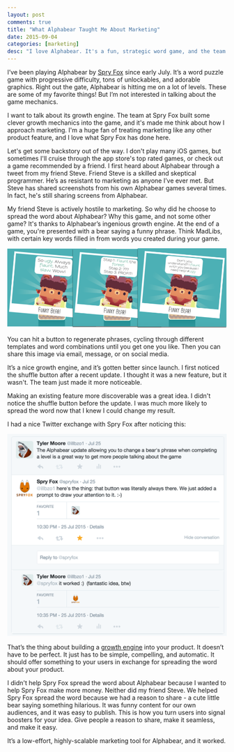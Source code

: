 ```yaml
---
layout: post
comments: true
title: "What Alphabear Taught Me About Marketing"
date: 2015-09-04
categories: [marketing]
desc: "I love Alphabear. It's a fun, strategic word game, and the team at Spry Fox have some great ideas about growth hacking."
---
```


I’ve been playing Alphabear by [Spry Fox](http://spryfox.com/) since early July. It’s a word puzzle game with progressive difficulty, tons of unlockables, and adorable graphics. Right out the gate, Alphabear is hitting me on a lot of levels. These are some of my favorite things! But I’m not interested in talking about the game mechanics.

I want to talk about its growth engine. The team at Spry Fox built some clever growth mechanics into the game, and it's made me think about how I approach marketing. I'm a huge fan of treating marketing like any other product feature, and I love what Spry Fox has done here.

Let's get some backstory out of the way. I don't play many iOS games, but sometimes I'll cruise through the app store's top rated games, or check out a game recommended by a friend. I first heard about Alphabear through a tweet from my friend Steve. Friend Steve is a skilled and skeptical programmer. He’s as resistant to marketing as anyone I’ve ever met. But Steve has shared screenshots from his own Alphabear games several times. In fact, he's still sharing screens from Alphabear.

My friend Steve is actively hostile to marketing. So why did he choose to spread the word about Alphabear? Why this game, and not some other game? It's thanks to Alphabear’s ingenious growth engine. At the end of a game, you're presented with a bear saying a funny phrase. Think MadLibs, with certain key words filled in from words you created during your game.

![Funky Bears in Alphabear](/img/funky-bears.png "Funky Bears in Alphabear")

You can hit a button to regenerate phrases, cycling through different templates and word combinations until you get one you like. Then you can share this image via email, message, or on social media.

It’s a nice growth engine, and it’s gotten better since launch. I first noticed the shuffle button after a recent update. I thought it was a new feature, but it wasn't. The team just made it more noticeable.

Making an existing feature more discoverable was a great idea. I didn't notice the shuffle button before the update. I was much more likely to spread the word now that I knew I could change my result.

I had a nice Twitter exchange with Spry Fox after noticing this:

![Twitter chat](/img/twitter-conversation.png "My Twitter conversation with @spryfox")

That’s the thing about building a [growth engine](/blog/marketing/2015/08/24/building-a-growth-engine.html) into your product. It doesn’t have to be perfect. It just has to be simple, compelling, and automatic. It should offer something to your users in exchange for spreading the word about your product.

I didn't help Spry Fox spread the word about Alphabear because I wanted to help Spry Fox make more money. Neither did my friend Steve. We helped Spry Fox spread the word because we had a reason to share - a cute little bear saying something hilarious. It was funny content for our own audiences, and it was easy to publish. This is how you turn users into signal boosters for your idea. Give people a reason to share, make it seamless, and make it easy.

It’s a low-effort, highly-scalable marketing tool for Alphabear, and it worked.